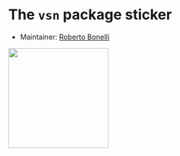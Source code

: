 # The `vsn` package sticker

* Maintainer: [Roberto Bonelli](https://github.com/Robbie90/)

<img src=vsn.png height="200">
